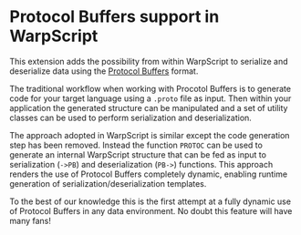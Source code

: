 # Protocol Buffers support in WarpScript

This extension adds the possibility from within WarpScript to serialize and deserialize data using the [Protocol Buffers](https://developers.google.com/protocol-buffers/docs/proto) format.

The traditional workflow when working with Procotol Buffers is to generate code for your target language using a `.proto` file as input. Then within your application the generated structure can be manipulated and a set of utility classes can be used to perform serialization and deserialization.

The approach adopted in WarpScript is similar except the code generation step has been removed. Instead the function `PROTOC` can be used to generate an internal WarpScript structure that can be fed as input to serialization (`->PB`) and deserialization (`PB->`) functions. This approach renders the use of Protocol Buffers completely dynamic, enabling runtime generation of serialization/deserialization templates.

To the best of our knowledge this is the first attempt at a fully dynamic use of Protocol Buffers in any data environment. No doubt this feature will have many fans!
